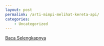 ```yaml
---
layout: post
permalink: /arti-mimpi-melihat-kereta-api/
categories:
    - Uncategorized
---
```


[Baca Selengkapnya](/03)